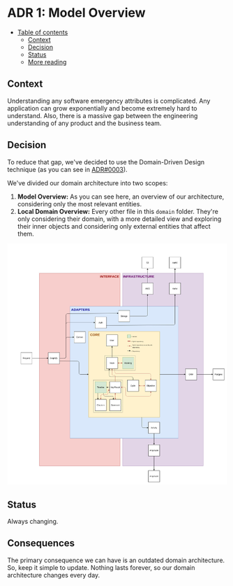 # ADR 1: Model Overview

- [Table of contents](#)
  - [Context](#context)
  - [Decision](#decision)
  - [Status](#status)
  - [More reading](#more-reading)

## Context

Understanding any software emergency attributes is complicated. Any application can grow exponentially and become extremely hard to understand. Also, there is a massive gap between the engineering understanding of any product and the business team.

## Decision

To reduce that gap, we've decided to use the Domain-Driven Design technique (as you can see in [ADR#0003](0003-domain-driven-design.md)).

We've divided our domain architecture into two scopes:

1. **Model Overview:** As you can see here, an overview of our architecture, considering only the most relevant entities.
2. **Local Domain Overview:** Every other file in this `domain` folder. They're only considering their domain, with a more detailed view and exploring their inner objects and considering only external entities that affect them.

![Snapshot of last know state of our domain model 2021-05-04](../assets/0015-model-overview/2021-05-04-diagram.jpg)

## Status

Always changing.

## Consequences

The primary consequence we can have is an outdated domain architecture. So, keep it simple to update. Nothing lasts forever, so our domain architecture changes every day.
